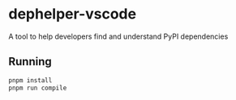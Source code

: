 # dephelper-vscode

A tool to help developers find and understand PyPI dependencies

## Running

```bash
pnpm install
pnpm run compile
```

